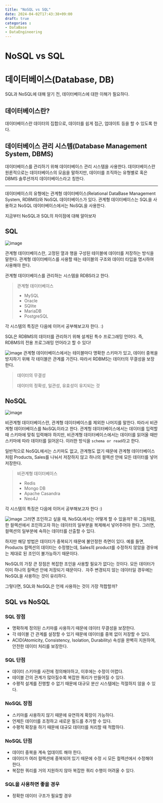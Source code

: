 ```yaml
---
title: "NoSQL vs SQL"
date: 2024-04-02T17:43:38+09:00
draft: true
categories :
- DataBase
- DataEngineering
---
```


# NoSQL vs SQL

# 데이터베이스(Database, DB)
SQL과 NoSQL에 대해 알기 전, 데이터베이스에 대한 이해가 필요하다.
## 데이터베이스란?
데이터베이스란 데이터의 집합으로, 데이터를 쉽게 접근, 업데이트 등을 할 수 있도록 한다.  

## 데이터베이스 관리 시스템(Database Management System, DBMS)
데이터베이스를 관리하기 위해 데이터베이스 관리 시스템을 사용한다. 데이터베이스란 원론적으로는 데이터베이스의 모음을 말하지만, 데이터를 조직하는 유형별로 혹은 DBMS 솔루션까지 데이터베이스라고 칭한다.

----

데이터베이스의 유형에는 관계형 데이터베이스(Relational DataBase Management System, RDBMS)와 NoSQL 데이터베이스가 있다. 관계형 데이터베이스는 SQL을 사용하고 NoSQL 데이터베이스에서는 NoSQL을 사용한다.

지금부터 NoSQL과 SQL의 차이점에 대해 알아보자

## SQL
![image](https://github.com/yumin00/blog/assets/130362583/6fb07414-e667-4673-a461-bd93ad1860c2)

관계형 데이터베이스란, 고정된 열과 행을 구성된 테이블에 데이터를 저장하는 방식을 말한다. 관계형 데이터베이스를 사용할 때는 테이블의 구조와 데이터 타입을 명시하여 사용해야 한다.

관계형 데이터베이스를 관리하는 시스템을 RDBS라고 한다.

> 관계형 데이터베이스
> 
> - MySQL
> - Oracle
> - SQlite
> - MariaDB
> - PostgreSQL

각 시스템의 특징은 다음에 이어서 공부해보고자 한다. :)

SQL은 RDBMS의 데이터를 관리하기 위해 설계된 특수 프로그래밍 언어다. 즉, RDBMS의 전용 프로그래밍 언어라고 할 수 있다!

![image](https://github.com/yumin00/blog/assets/130362583/ec1e52d9-d377-46da-add0-c53605f9c1ec)
관계형 데이터베이스에서는 테이블마다 명확한 스키마가 있고, 데이터 중복을 방지하기 위해 각 테이블은 관계를 가진다. 따라서 RDBMS는 데이터의 무결성을 보장한다.

> 데이터의 무결성
> 
> 데이터의 정확성, 일관성, 유효성이 유지되는 것

## NoSQL
![image](https://github.com/yumin00/blog/assets/130362583/2430f20f-ac55-449c-af32-d9dc8637417c)

비관계형 데이터베이스란, 관계형 데이터베이스를 제외한 나머지를 말한다. 따라서 비관계형 데이터베이스를 NoSQL이라고 한다.
관계헝 데이터베이스에서는 데이터를 입력할 때 스키마에 맞춰 입력해야 하지만, 비관계형 데이터베이스에서는 데이터를 읽어올 때만 스키마에 따라 데이터를 읽어온다. 이러한 방식을 `schema or read`라고 한다.

일반적으로 NoSQL에서는 스키마도 없고, 관계형도 없기 때문에 관계형 데이터베이스처럼 Products, Sales를 나눠서 저장하지 않고 하나의 컬렉션 안에 모든 데이터를 넣어 저장한다.

> 비관계형 데이터베이스
> 
> - Redis
> - Mongo DB
> - Apache Casandra
> - Neo4J

각 시스템의 특징은 다음에 이어서 공부해보고자 한다 :)

![image](https://github.com/yumin00/blog/assets/130362583/0d39b11d-eea2-421b-aaf6-1baee492f13a)
그러면 조인하고 싶을 때, NoSQL에서는 어떻게 할 수 있을까? 위 그림처럼, 한 컬렉션에서 조인하고자 하는 데이터의 일부분을 복제해서 넣어주어야 한다.
그러면, 컬렉션의 일부분에 속하는 데이터를 산출할 수 있다.

하지만 해당 방법은 데이터가 중복되기 때문에 불안정한 측면이 있다. 예를 들면, Products 컬렉션의 데이터는 수정했는데, Sales의 product를 수정하지 않았을 경우에는 제대로 된 조인이 불가능하기 때문이다.

NoSQL의 가장 큰 장점은 복잡한 조인을 사용할 필요가 없다는 것이다. 모든 데이터가 이미 하나의 컬렉션 안에 저장되기 때문이다`. `자주 변경되지 않는 데이터일 경우에는 NoSQL을 사용하는 것이 유리하다.

그렇다면, SQL와 NoSQL은 언제 사용하는 것이 가장 적합할까?
## SQL vs NoSQL
### SQL 장점
- 명확하제 정의된 스키마를 사용하기 때문에 데이터 무결성을 보장한다.
- 각 테이블 간 관계를 설정할 수 있기 때문에 데이터를 중복 없이 저장할 수 있다.
- ACID(Atomicity, Consistency, Isolation, Durability) 속성을 완벽히 지원하여, 안전한 데이터 처리를 보장한다.

### SQL 단점
- 데이터 스키마를 사전에 정의해야하고, 이후에는 수정이 어렵다.
- 테이블 간의 관계가 많아질수록 복잡한 쿼리가 만들어질 수 있다.
- 수평적 설계를 진행할 수 없기 때문에 대규모 분산 시스템에는 적절하지 않을 수 있다.

### NoSQL 장점
- 스키마를 사용하지 않기 때문에 유연하게 확장이 가능하다.
- 언제든 데이터를 조정하고 새로운 필드를 추가할 수 있다.
- 수평적 확장을 하기 때문에 대규모 데이터를 처리할 때 적합하다.

### NoSQL 단점
- 데이터 중복을 계속 업데이트 해야 한다.
- 데이터가 여러 컬렉션에 중복되어 있기 때문에 수정 시 모든 컬렉션에서 수정해야 한다.
- 복잡한 쿼리를 거의 지원하지 않아 복잡한 쿼리 수행이 어려울 수 있다.

### SQL을 사용하면 좋을 경우
- 정확한 데이터 구조가 필요할 경우